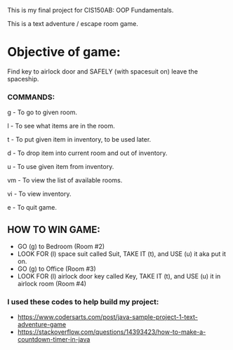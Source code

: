 This is my final project for CIS150AB: OOP Fundamentals.

This is a text adventure / escape room game.

# Objective of game:

Find key to airlock door and SAFELY (with spacesuit on) leave the spaceship.

### COMMANDS:

g - To go to given room.

l - To see what items are in the room.

t - To put given item in inventory, to be used later.

d - To drop item into current room and out of inventory.

u - To use given item from inventory.

vm - To view the list of available rooms.

vi - To view inventory.

e - To quit game.

## HOW TO WIN GAME:

- GO (g) to Bedroom (Room #2)
- LOOK FOR (l) space suit called Suit, TAKE IT (t), and USE (u) it aka put it on.
- GO (g) to Office (Room #3)
- LOOK FOR (l) airlock door key called Key, TAKE IT (t), and USE (u) it in airlock room (Room #4)

### I used these codes to help build my project:

- https://www.codersarts.com/post/java-sample-project-1-text-adventure-game
- https://stackoverflow.com/questions/14393423/how-to-make-a-countdown-timer-in-java
